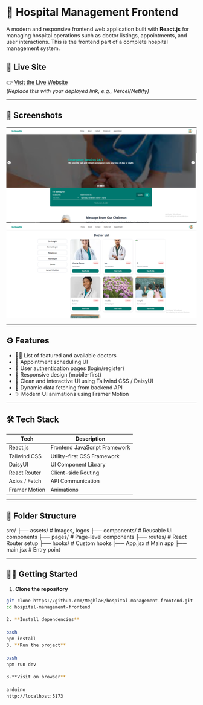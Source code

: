 # 🏥 Hospital Management Frontend

A modern and responsive frontend web application built with **React.js** for managing hospital operations such as doctor listings, appointments, and user interactions. This is the frontend part of a complete hospital management system.

## 🚀 Live Site

👉 [Visit the Live Website](https://your-live-link.com)  
*(Replace this with your deployed link, e.g., Vercel/Netlify)*

---

## 📸 Screenshots

<!-- Add some images if available -->
![Homepage Screenshot](./src/assets/image.png)
![Doctor List Screenshot](./src/assets/Images/image.png)

---

## ⚙️ Features

- 👨‍⚕️ List of featured and available doctors
- 📅 Appointment scheduling UI
- 🔐 User authentication pages (login/register)
- 📱 Responsive design (mobile-first)
- 💬 Clean and interactive UI using Tailwind CSS / DaisyUI
- 🔄 Dynamic data fetching from backend API
- ✨ Modern UI animations using Framer Motion

---

## 🛠️ Tech Stack

| Tech            | Description                      |
|-----------------|----------------------------------|
| React.js        | Frontend JavaScript Framework    |
| Tailwind CSS    | Utility-first CSS Framework      |
| DaisyUI         | UI Component Library             |
| React Router    | Client-side Routing              |
| Axios / Fetch   | API Communication                |
| Framer Motion   | Animations                       |

---

## 🧩 Folder Structure
src/
├── assets/ # Images, logos
├── components/ # Reusable UI components
├── pages/ # Page-level components
├── routes/ # React Router setup
├── hooks/ # Custom hooks
├── App.jsx # Main app
├── main.jsx # Entry point



---

## 🧑‍💻 Getting Started

1. **Clone the repository**
```bash
git clone https://github.com/MeghlaB/hospital-management-frontend.git
cd hospital-management-frontend

2. **Install dependencies**

bash
npm install
3. **Run the project**

bash
npm run dev

3.**Visit on browser**

arduino
http://localhost:5173


